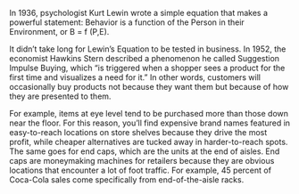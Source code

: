 In 1936, psychologist Kurt Lewin wrote a simple equation that
makes a powerful statement: Behavior is a function of the Person in
their Environment, or B = f (P,E).

It didn’t take long for Lewin’s Equation to be tested in business. In
1952, the economist Hawkins Stern described a phenomenon he called
Suggestion Impulse Buying, which “is triggered when a shopper sees a
product for the first time and visualizes a need for it.” In other words,
customers will occasionally buy products not because they want them
but because of how they are presented to them.

For example, items at eye level tend to be purchased more than
those down near the floor. For this reason, you’ll find expensive brand
names featured in easy-to-reach locations on store shelves because
they drive the most profit, while cheaper alternatives are tucked away
in harder-to-reach spots. The same goes for end caps, which are the
units at the end of aisles. End caps are moneymaking machines for
retailers because they are obvious locations that encounter a lot of foot
traffic. For example, 45 percent of Coca-Cola sales come specifically
from end-of-the-aisle racks.